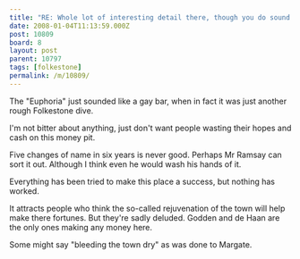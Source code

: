 ```yaml
---
title: "RE: Whole lot of interesting detail there, though you do sound a bit bitter - 10809"
date: 2008-01-04T11:13:59.000Z
post: 10809
board: 8
layout: post
parent: 10797
tags: [folkestone]
permalink: /m/10809/
---
```

The "Euphoria" just sounded like a gay bar, when in fact it was just another rough Folkestone dive.

I'm not bitter about anything, just don't want people wasting their hopes and cash on this money pit.

Five changes of name in six years is never good. Perhaps Mr Ramsay can sort it out. Although I think even he would wash his hands of it.

Everything has been tried to make this place a success, but nothing has worked.

It attracts people who think the so-called rejuvenation of the town will help make there fortunes. But they're sadly deluded. Godden and de Haan are the only ones making any money here. 

Some might say "bleeding the town dry" as was done to Margate.
